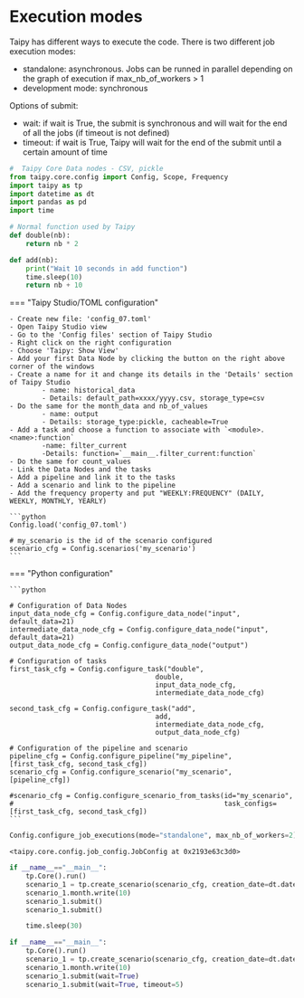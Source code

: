 
# Execution modes

Taipy has different ways to execute the code. There is two different job execution modes:
- standalone: asynchronous. Jobs can be runned in parallel depending on the graph of execution if max_nb_of_workers > 1
- development mode: synchronous

Options of submit:
- wait: if wait is True, the submit is synchronous and will wait for the end of all the jobs (if timeout is not defined)
- timeout: if wait is True, Taipy will wait for the end of the submit until a certain amount of time




```python
#  Taipy Core Data nodes - CSV, pickle
from taipy.core.config import Config, Scope, Frequency
import taipy as tp
import datetime as dt
import pandas as pd
import time
```


```python
# Normal function used by Taipy
def double(nb):
    return nb * 2

def add(nb):
    print("Wait 10 seconds in add function")
    time.sleep(10)
    return nb + 10
```




=== "Taipy Studio/TOML configuration"

    - Create new file: 'config_07.toml'
    - Open Taipy Studio view
    - Go to the 'Config files' section of Taipy Studio
    - Right click on the right configuration
    - Choose 'Taipy: Show View'
    - Add your first Data Node by clicking the button on the right above corner of the windows
    - Create a name for it and change its details in the 'Details' section of Taipy Studio
            - name: historical_data
            - Details: default_path=xxxx/yyyy.csv, storage_type=csv
    - Do the same for the month_data and nb_of_values
            - name: output
            - Details: storage_type:pickle, cacheable=True
    - Add a task and choose a function to associate with `<module>.<name>:function`
            -name: filter_current
            -Details: function=`__main__.filter_current:function`
    - Do the same for count_values
    - Link the Data Nodes and the tasks
    - Add a pipeline and link it to the tasks
    - Add a scenario and link to the pipeline
    - Add the frequency property and put "WEEKLY:FREQUENCY" (DAILY, WEEKLY, MONTHLY, YEARLY)

    ```python
    Config.load('config_07.toml')

    # my_scenario is the id of the scenario configured
    scenario_cfg = Config.scenarios('my_scenario')
    ```

=== "Python configuration"

    ```python

    # Configuration of Data Nodes
    input_data_node_cfg = Config.configure_data_node("input", default_data=21)
    intermediate_data_node_cfg = Config.configure_data_node("input", default_data=21)
    output_data_node_cfg = Config.configure_data_node("output")

    # Configuration of tasks
    first_task_cfg = Config.configure_task("double",
                                        double,
                                        input_data_node_cfg,
                                        intermediate_data_node_cfg)

    second_task_cfg = Config.configure_task("add",
                                        add,
                                        intermediate_data_node_cfg,
                                        output_data_node_cfg)

    # Configuration of the pipeline and scenario
    pipeline_cfg = Config.configure_pipeline("my_pipeline", [first_task_cfg, second_task_cfg])
    scenario_cfg = Config.configure_scenario("my_scenario", [pipeline_cfg])

    #scenario_cfg = Config.configure_scenario_from_tasks(id="my_scenario",
    #                                                    task_configs=[first_task_cfg, second_task_cfg])
    ```




```python
Config.configure_job_executions(mode="standalone", max_nb_of_workers=2)
```

    <taipy.core.config.job_config.JobConfig at 0x2193e63c3d0>




```python
if __name__=="__main__":
    tp.Core().run()
    scenario_1 = tp.create_scenario(scenario_cfg, creation_date=dt.datetime(2022,10,7), name="Scenario 2022/10/7")
    scenario_1.month.write(10)
    scenario_1.submit()
    scenario_1.submit()

    time.sleep(30)
```



```python
if __name__=="__main__":
    tp.Core().run()
    scenario_1 = tp.create_scenario(scenario_cfg, creation_date=dt.datetime(2022,10,7), name="Scenario 2022/10/7")
    scenario_1.month.write(10)
    scenario_1.submit(wait=True)
    scenario_1.submit(wait=True, timeout=5)
```
